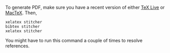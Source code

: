 To generate PDF, make sure you have a recent version of either [TeX Live](https://www.tug.org/texlive/) or [MacTeX](https://www.tug.org/mactex/). Then, 

```
xelatex stitcher
bibtex stitcher
xelatex stitcher
```

You might have to run this command a couple of times to resolve references.
